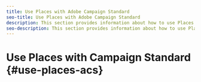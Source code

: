```yaml
---
title: Use Places with Adobe Campaign Standard
seo-title: Use Places with Adobe Campaign Standard
description: This section provides information about how to use Places Use Places with Adobe Campaign Standard.
seo-description: This section provides information about how to use Places Use Places with Adobe Campaign Standard. 
---
```


# Use Places with Campaign Standard {#use-places-acs}
